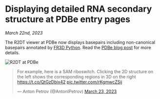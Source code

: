 # Displaying detailed RNA secondary structure at PDBe entry pages

_March 22nd, 2023_

The R2DT viewer at PDBe now displays basepairs including non-canonical basepairs annotated by [FR3D Python](https://github.com/BGSU-RNA/fr3d-python). Read the [PDBe blog post](https://www.ebi.ac.uk/pdbe/news/base-pairs-rna-secondary-structure-pdbe) for more details.

![R2DT at PDBe](https://www.ebi.ac.uk/pdbe/sites/default/files/inline-images/3cc2_rna_components.png)

<blockquote class="twitter-tweet"><p lang="en" dir="ltr">For example, here is a SAM riboswitch. Clicking the 2D structure on the left shows the corresponding regions in 3D on the right <a href="https://t.co/QtGzDbix42">https://t.co/QtGzDbix42</a> <a href="https://t.co/rKgmwcZSij">pic.twitter.com/rKgmwcZSij</a></p>&mdash; Anton Petrov (@AntonIPetrov) <a href="https://twitter.com/AntonIPetrov/status/1639014503890157568?ref_src=twsrc%5Etfw">March 23, 2023</a></blockquote> <script async src="https://platform.twitter.com/widgets.js" charset="utf-8"></script>
